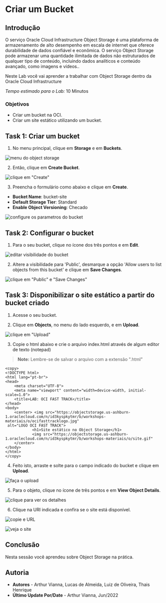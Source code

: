 # Criar um Bucket

## Introdução

O serviço Oracle Cloud Infrastructure Object Storage é uma plataforma de armazenamento de alto desempenho em escala de internet que oferece durabilidade de dados confiável e econômica. O serviço Object Storage pode armazenar uma quantidade ilimitada de dados não estruturados de qualquer tipo de conteúdo, incluindo dados analíticos e conteúdo avançado, como imagens e vídeos..

Neste Lab você vai aprender a trabalhar com Object Storage dentro da Oracle Cloud Infrastructure

*Tempo estimado para o Lab:* 10 Minutos

### Objetivos

* Criar um bucket na OCI.
* Criar um site estático utilizando um bucket.

## Task 1: Criar um bucket

1.	No menu principal, clique em **Storage** e em **Buckets**.

![menu do object storage](./images/bucket-menu-1.png)

2. Então, clique em **Create Bucket**.

![clique em "Create"](./images/bucket-create-2.png)

3. Preencha o formulário como abaixo e clique em **Create**.

- **Bucket Name**: bucket-site
- **Default Storage Tier**: Standard
- **Enable Object Versioning**: Checado

![configure os parametros do bucket](./images/bucket-config-3.png)

## Task 2: Configurar o bucket

1.	Para o seu bucket, clique no ícone dos três pontos e em **Edit**.

![editar visibilidade do bucket](./images/bucket-edit-4.png)

2. Altere a visibilidade para 'Public', desmarque a opção 'Allow users to list objects from this bucket' e clique em **Save Changes**.

![clique em "Public" e "Save Changes"](./images/bucket-public-5.png)

## Task 3: Disponibilizar o site estático a partir do bucket criado

1. Acesse o seu bucket.

2. Clique em **Objects**, no menu do lado esquerdo, e em **Upload**.

![clique em "Upload"](./images/bucket-upload-6.png)

3. Copie o html abaixo e crie o arquivo index.html através de algum editor de texto (notepad)

> **Note:** Lembre-se de salvar o arquivo com a extensão ".html"

``` shell
<copy>
<!DOCTYPE html>
<html lang="pt-br">
<head>
    <meta charset="UTF-8">
    <meta name="viewport" content="width=device-width, initial-scale=1.0">
    <title>LAB: OCI FAST TRACK</title>
</head>
<body>
    <center> <img src="https://objectstorage.us-ashburn-1.oraclecloud.com/n/id3kyspkytmr/b/workshops-materiais/o/ocifasttracklogo.jpg"
 alt="LOGO OCI FAST TRACK">
            <h1>Site estático no Object Storage</h1> 
            <img src="https://objectstorage.us-ashburn-1.oraclecloud.com/n/id3kyspkytmr/b/workshops-materiais/o/site.gif"
    </center>   
</body>
</html>
</copy>
```

4. Feito isto, arraste e solte para o campo indicado do bucket e clique em **Upload**.

![faça o upload](./images/bucket-object-up-7.png)

5. Para o objeto, clique no ícone de três pontos e em **View Object Details**.

![clique para ver os detalhes](./images/bucket-view-8.png)

6. Clique na URI indicada e confira se o site está disponível.

![copie e URL](./images/bucket-url-9.png)

![veja o site](./images/bucket-site-10.png)

## Conclusão

Nesta sessão você aprendeu sobre Object Storage na prática.

## Autoria

- **Autores** - Arthur Vianna, Lucas de Almeida, Luiz de Oliveira, Thais Henrique
- **Último Update Por/Date** - Arthur Vianna, Jun/2022